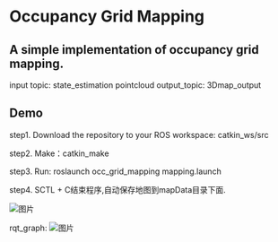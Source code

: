 # Occupancy Grid Mapping
## A simple implementation of occupancy grid mapping.

input topic: state_estimation   pointcloud
output_topic: 3Dmap_output

## Demo

step1. Download the repository to your ROS workspace: catkin_ws/src

step2. Make：catkin_make

step3. Run: roslaunch occ_grid_mapping mapping.launch

step4.  SCTL + C结束程序,自动保存地图到mapData目录下面.

![图片](https://user-images.githubusercontent.com/57209631/145226786-018401cd-8731-4877-a442-8ab9e5cf6898.png)

rqt_graph:
![图片](https://user-images.githubusercontent.com/57209631/145227064-51b30b34-22c1-4698-8b16-8bc0c11dae28.png)
